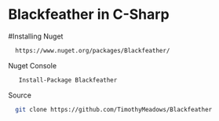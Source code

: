 # Blackfeather in C-Sharp
#Installing
Nuget
```html
  https://www.nuget.org/packages/Blackfeather/
```
Nuget Console
```bash
   Install-Package Blackfeather 
```
Source
```bash
  git clone https://github.com/TimothyMeadows/Blackfeather
```
